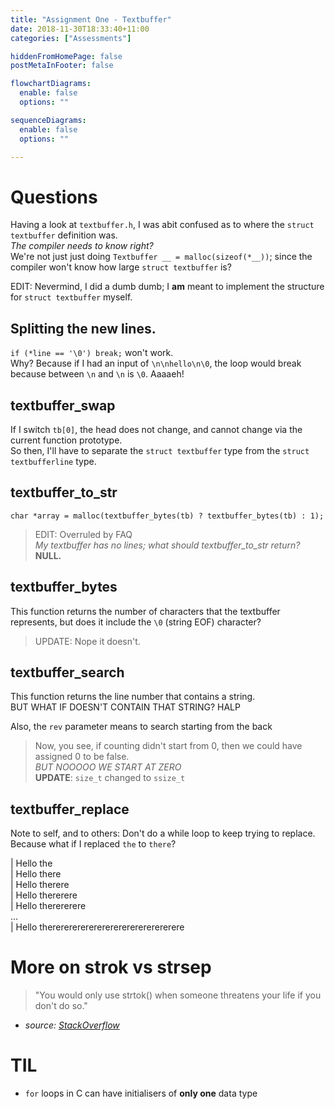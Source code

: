 ```yaml
---
title: "Assignment One - Textbuffer"
date: 2018-11-30T18:33:40+11:00
categories: ["Assessments"]

hiddenFromHomePage: false
postMetaInFooter: false

flowchartDiagrams:
  enable: false
  options: ""

sequenceDiagrams: 
  enable: false
  options: ""

---
```



# Questions
Having a look at `textbuffer.h`, I was abit confused as to where the `struct textbuffer` definition was.  
_The compiler needs to know right?_  
We're not just just doing `Textbuffer __ = malloc(sizeof(*__))`; since the compiler won't know how large `struct textbuffer` is?  

EDIT: Nevermind, I did a dumb dumb; I **am** meant to implement the structure for `struct textbuffer` myself.

## Splitting the new lines.
`if (*line == '\0') break;` won't work.  
Why? Because if I had an input of `\n\nhello\n\0`, the loop would break because between `\n` and `\n` is `\0`. Aaaaeh!

## textbuffer_swap
If I switch `tb[0]`, the head does not change, and cannot change via the current function prototype.  
So then, I'll have to separate the `struct textbuffer` type from the `struct textbufferline` type.


## textbuffer_to_str
`char *array = malloc(textbuffer_bytes(tb) ? textbuffer_bytes(tb) : 1);`  

> EDIT: Overruled by FAQ  
*My textbuffer has no lines; what should textbuffer_to_str return?*  
**NULL.**

## textbuffer_bytes
This function returns the number of characters that the textbuffer represents, but does it include the `\0` (string EOF) character?  
> UPDATE: Nope it doesn't.


## textbuffer_search
This function returns the line number that contains a string.  
BUT WHAT IF DOESN'T CONTAIN THAT STRING? HALP  

Also, the `rev` parameter means to search starting from the back

> Now, you see, if counting didn't start from 0, then we could have assigned 0 to be false.  
_BUT NOOOOO WE START AT ZERO_  
**UPDATE**: `size_t` changed to `ssize_t`

## textbuffer_replace
Note to self, and to others: Don't do a while loop to keep trying to replace.
Because what if I replaced `the` to `there`?

| Hello the  
| Hello there  
| Hello therere  
| Hello thererere  
| Hello therererere  
...  
| Hello therererererererererererererererere


# More on strok vs strsep
> "You would only use strtok() when someone threatens your life if you don't do so."  
- _source: [StackOverflow](https://stackoverflow.com/a/7219504)_

# TIL
* `for` loops in C can have initialisers of **only one** data type
